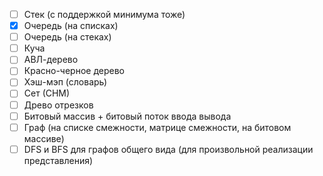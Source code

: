 - [ ] Стек (с поддержкой минимума тоже)
- [x] Очередь (на списках) 
- [ ] Очередь (на стеках)
- [ ] Куча
- [ ] АВЛ-дерево
- [ ] Красно-черное дерево
- [ ] Хэш-мэп (словарь)
- [ ] Сет (СНМ)
- [ ] Древо отрезков
- [ ] Битовый массив + битовый поток ввода вывода
- [ ] Граф (на списке смежности, матрице смежности, на битовом массиве)
- [ ] DFS и BFS для графов общего вида (для произвольной реализации представления)
